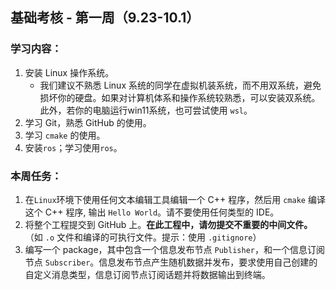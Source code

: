 ## 基础考核 - 第一周（9.23-10.1）



### 学习内容：

1. 安装 Linux 操作系统。
    - 我们建议不熟悉 Linux 系统的同学在虚拟机装系统，而不用双系统，避免损坏你的硬盘。如果对计算机体系和操作系统较熟悉，可以安装双系统。此外，若你的电脑运行win11系统，也可尝试使用 `wsl`。
2. 学习 Git，熟悉 GitHub 的使用。
3. 学习 `cmake` 的使用。
4. 安装`ros`；学习使用`ros`。

### 本周任务：

1. 在`Linux`环境下使用任何文本编辑工具编辑一个 C++ 程序，然后用 `cmake` 编译这个 C++ 程序, 输出 `Hello World`。请不要使用任何类型的 IDE。
2. 将整个工程提交到 GitHub 上。**在此工程中，请勿提交不重要的中间文件。**（如 `.o` 文件和编译的可执行文件。提示：使用 `.gitignore`）
3. 编写一个 package，其中包含一个信息发布节点 `Publisher`，和一个信息订阅节点 `Subscriber`。信息发布节点产生随机数据并发布，要求使用自己创建的自定义消息类型，信息订阅节点订阅话题并将数据输出到终端。
